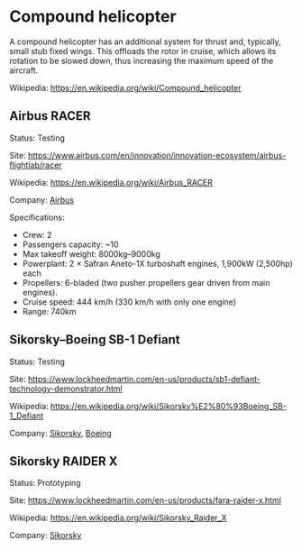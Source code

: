 Compound helicopter
===================

A compound helicopter has an additional system for thrust and, typically, small stub fixed wings.
This offloads the rotor in cruise, which allows its rotation to be slowed down, thus increasing the maximum speed of the aircraft.

Wikipedia: <https://en.wikipedia.org/wiki/Compound_helicopter>



## Airbus RACER

Status: Testing

Site: <https://www.airbus.com/en/innovation/innovation-ecosystem/airbus-flightlab/racer>

Wikipedia: <https://en.wikipedia.org/wiki/Airbus_RACER>

Company: [Airbus](Company.md#airbus)

Specifications:
- Crew: 2
- Passengers capacity: ~10
- Max takeoff weight: 8000kg–9000kg
- Powerplant: 2 × Safran Aneto-1X turboshaft engines, 1,900kW (2,500hp) each
- Propellers: 6-bladed (two pusher propellers gear driven from main engines).
- Cruise speed: 444 km/h (330 km/h with only one engine)
- Range: 740km



## Sikorsky–Boeing SB-1 Defiant

Status: Testing

Site: <https://www.lockheedmartin.com/en-us/products/sb1-defiant-technology-demonstrator.html>

Wikipedia: <https://en.wikipedia.org/wiki/Sikorsky%E2%80%93Boeing_SB-1_Defiant>

Company: [Sikorsky](Company.md#sikorsky), [Boeing](Company.md#boeing)



## Sikorsky RAIDER X

Status: Prototyping

Site: <https://www.lockheedmartin.com/en-us/products/fara-raider-x.html>

Wikipedia: <https://en.wikipedia.org/wiki/Sikorsky_Raider_X>

Company: [Sikorsky](Company.md#sikorsky)

